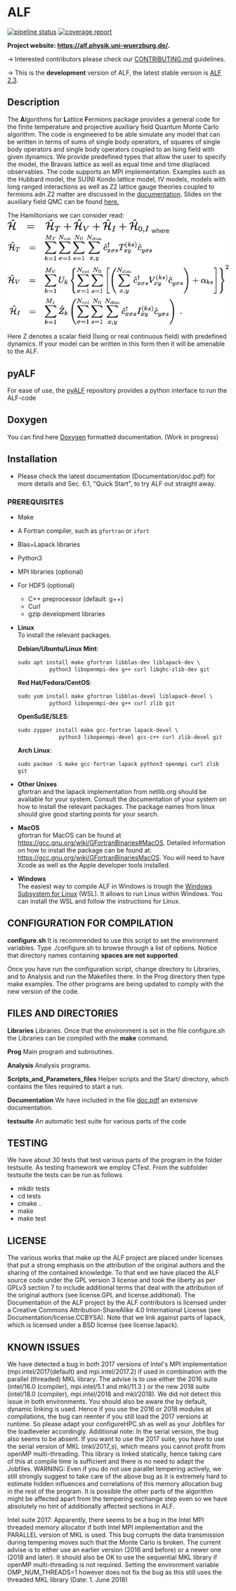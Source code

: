 # ALF #
[![pipeline status](https://git.physik.uni-wuerzburg.de/fassaad/General_QMCT_code/badges/master/pipeline.svg)](https://git.physik.uni-wuerzburg.de/fassaad/General_QMCT_code/commits/master)
[![coverage report](https://git.physik.uni-wuerzburg.de/fassaad/General_QMCT_code/badges/master/coverage.svg)](https://git.physik.uni-wuerzburg.de/fassaad/General_QMCT_code/commits/master)


**Project website: https://alf.physik.uni-wuerzburg.de/.**

-> Interested contributors please check our [CONTRIBUTING.md](https://git.physik.uni-wuerzburg.de/ALF/ALF/-/blob/master/CONTRIBUTING.md) guidelines.

-> This is the **development** version of ALF, the latest stable version is [ALF 2.3](https://git.physik.uni-wuerzburg.de/ALF/ALF/-/tree/ALF-2.3/).

## Description ##

The **A**lgorithms for **L**attice **F**ermions package provides a general code for the finite temperature  and projective auxiliary field Quantum Monte Carlo algorithm.       The code  is engineered to  be able simulate any model that can be written in terms of  sums of single body operators, of squares of single body operators and single body operators coupled to an Ising field with  given dynamics. We  provide predefined types that allow  the user to specify the model, the  Bravais lattice  as well as equal time and time displaced observables.     The code supports an MPI implementation.   Examples such as the Hubbard model, the SU(N) Kondo lattice model, tV models,  models with long ranged interactions as well as Z2 lattice gauge theories coupled to fermions adn Z2 matter are discussed in the [documentation](https://git.physik.uni-wuerzburg.de/ALF/ALF/-/jobs/artifacts/master/raw/Documentation/doc.pdf?job=create_doc). Slides on the auxiliary field QMC can be found [here.](https://git.physik.uni-wuerzburg.de/ALF/ALF_Tutorial/-/blob/master/Presentations/ALF_2020_Assaad.pdf)

The Hamiltonians we can consider read:
![The Hamiltonian0](Images/Hamiltonian0.png "The Hamiltonian")
where
![The Hamiltonian1](Images/Hamiltonian1.png "Parts explanation")

Here Z denotes a scalar field (Ising or real continuous field) with predefined dynamics. If your model can be written in this form then it will be amenable to the ALF. 

## pyALF ##

For ease of use, the  [pyALF](https://git.physik.uni-wuerzburg.de/ALF/pyALF) repository  provides a python interface to run the ALF-code

## Doxygen ##

You can find here [Doxygen](https://gitpages.physik.uni-wuerzburg.de/ALF/ALF/) formatted documentation. (Work in progress)

## Installation ##

* Please check the latest documentation (Documentation/doc.pdf) for more details and Sec. 6.1, "Quick Start", to try ALF out straight away.

### PREREQUISITES ###

* Make
* A Fortran compiler, such as `gfortran` or `ifort`
* Blas+Lapack libraries
* Python3
* MPI libraries (optional)
* For HDF5 (optional)
	* C++ preprocessor (default: g++)
	* Curl
	* gzip development libraries


* **Linux**   
  To install the relevant packages.

  **Debian/Ubuntu/Linux Mint**: 
  ```
  sudo apt install make gfortran libblas-dev liblapack-dev \
            python3 libopenmpi-dev g++ curl libghc-zlib-dev git
  ```

  **Red Hat/Fedora/CentOS**:
  ```
  sudo yum install make gfortran libblas-devel liblapack-devel \
            python3 libopenmpi-dev g++ curl zlib git
  ```

  **OpenSuSE/SLES**:
  ```
  sudo zypper install make gcc-fortran lapack-devel \
               python3 libopenmpi-devel gcc-c++ curl zlib-devel git
  ```

  **Arch Linux**:
  ```
  sudo pacman -S make gcc-fortran lapack python3 openmpi curl zlib git
  ```

* **Other Unixes**   
  gfortran and the lapack implementation from netlib.org should be available for your system. Consult the documentation of your system on how to install the relevant packages. The package names from linux should give good starting points for your search.

* **MacOS**   
  gfortran for MacOS can be found at https://gcc.gnu.org/wiki/GFortranBinaries#MacOS. Detailed information on how to install the package  can be found at: https://gcc.gnu.org/wiki/GFortranBinariesMacOS. You will need to have Xcode as well as the  Apple developer tools installed. 

* **Windows**   
  The easiest way to compile ALF in Windows is trough the [Windows Subsystem for Linux](https://docs.microsoft.com/en-us/windows/wsl/about) (WSL). It allows to run Linux within Windows. You can install the WSL and follow the instructions for Linux.


## CONFIGURATION FOR COMPILATION ##
<!--**setenv.sh**   sets the default set of envorinment variables.  Do not change  this since this default set of  environment variables is required for the tests to run adequaltely.-->

**configure.sh**  It is recommended to use this script to set the environment variables. Type ./configure.sh to  browse through a list of options. Notice that directory names containing **spaces are not supported**.

Once you have run the configuration script, change directory to Libraries, and to Analysis  and run the Makefiles there. In the Prog directory then type make examples.   The other programs are being updated to comply with the new version of the code.  

## FILES AND DIRECTORIES ##

**Libraries**    Libraries. Once that the environment is set in the file configure.sh  the Libraries can be compiled with the **make** command. 

**Prog**   Main program and subroutines.  

**Analysis** Analysis programs. 

**Scripts\_and\_Parameters\_files**  Helper scripts and the Start/ directory, which contains the files required to start a run. 

 
**Documentation**  We have included in the file  [doc.pdf](https://git.physik.uni-wuerzburg.de/ALF/ALF/-/jobs/artifacts/master/raw/Documentation/doc.pdf?job=create_doc) an extensive documentation.

**testsuite** An automatic test suite for various parts of the code


## TESTING ##

We have about 30 tests that test various parts of the program in the folder testsuite.
As testing framework we employ CTest.
From the subfolder testsuite the tests can be run as follows
- mkdir tests
- cd tests
- cmake ..
- make
- make test


## LICENSE ##
The various works that make up the ALF project are placed under licenses that put a strong emphasis on the attribution of the original authors and the sharing of the contained knowledge.
To that end we have placed the ALF source code under the GPL version 3 license and took the liberty as per GPLv3 section 7 to include additional terms that deal with the attribution
of the original authors (see license.GPL and license.additional).
The Documentation of the ALF project by the ALF contributors is licensed under a Creative Commons Attribution-ShareAlike 4.0 International License (see Documentation/license.CCBYSA). Note that we link against parts of lapack, which is licensed under a BSD license (see license.lapack).

## KNOWN ISSUES ##

We have detected a bug in both 2017 versions of Intel's MPI implementation (mpi.intel/2017(default) 
and mpi.intel/2017.2) if used in combination with the parallel (threaded) MKL library. The advise is to 
use either the 2016 suite (intel/16.0 (compiler), mpi.intel/5.1 and mkl/11.3 ) or the new 2018 suite 
(intel/18.0 (compiler), mpi.intel/2018 and mkl/2018). We did not detect this issue in both environments. 
You should also be aware the by default, dynamic linking is used. Hence if you use the 2016 or 2018 modules 
at compilations, the bug can reenter if you still load the 2017 versions at runtime. So please adapt your
configureHPC.sh as well as your Jobfiles for the loadleveler accordingly.
Additional note: In the serial version, the bug also seems to be absent. 
If you want to use the 2017 suite, you have to use the serial version of MKL (mkl/2017_s), which means you 
cannot profit from openMP multi-threading. This library is linked statically, hence taking care of this at 
compile time is sufficient and there is no need to adapt the Jobfiles.
WARNING: Even if you do not use parallel tempering actively, we still strongly suggest to take care of 
the above bug as it is extremely hard to estimate hidden influences and correlations of this memory 
allocation bug in the rest of the program. It is possible the other parts of the algorithm might be 
affected apart from the tempering exchange step even so we have absolutely no hint of additionally 
affected sections in ALF.

Intel suite 2017: Apparently, there seems to be a bug in the Intel MPI threaded memory allocator if both Intel MPI 
implementation and the PARALLEL version of MKL is used. This bug corrupts the data transmission during tempering moves such 
that the Monte Carlo is broken. The current advise is to either use an earlier version (2016 and before) or a newer one
(2018 and later). It should also be OK to use the sequential MKL library if openMP multi-threading is not required. 
Setting the environment variable OMP_NUM_THREADS=1 however does not fix the bug as this still uses the threaded MKL 
library (Date: 1. June 2018)


    


